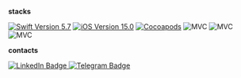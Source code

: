 **stacks**
<p align="left"> 
<a href="https://swift.org">
<img src="https://img.shields.io/badge/Swift-5.7-orange" alt="Swift Version 5.7" /></a>
<a href="https://developer.apple.com/ios/">
<img src="https://img.shields.io/badge/iOS-15.0%2B-success" alt="iOS Version 15.0"/></a>
<a href="https://cocoapods.org">
<img src="https://img.shields.io/badge/Cocoapods-orange" alt="Cocoapods"/></a>
<img src="https://img.shields.io/badge/MVC-ff69b4" alt="MVC" /></a>
<img src="https://img.shields.io/badge/Storyboard-purple" alt="MVC" /></a>
<img src="https://img.shields.io/badge/CoreLocation-green" alt="MVC" /></a>
</p>

**contacts**
<div id="badges">
  <a href="https://www.linkedin.com/in/%D1%82%D0%B8%D0%BC%D1%83%D1%80-%D1%81%D0%B0%D1%82%D1%82%D0%B0%D1%80%D0%BE%D0%B2-6a051a257">
  <img src="https://img.shields.io/badge/LinkedIn-blue?logo=linkedin&logoColor=white&style=for-the-badge" alt="LinkedIn Badge"/>
   </a>
  <a href="http://t.me/sattarov_t">
  <img src="https://img.shields.io/badge/Telegram-blue?logo=telegram&logoColor=white&style=for-the-badge" alt="Telegram Badge"/>
    </a>
</div>




